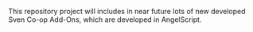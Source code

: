 This repository project will includes in near future lots of new developed Sven Co-op Add-Ons, which are developed in AngelScript.

